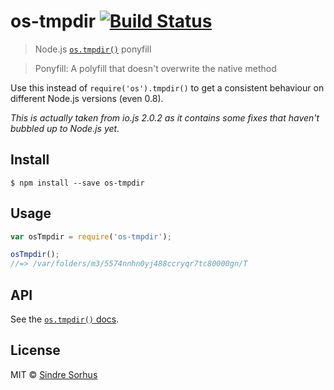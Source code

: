 # os-tmpdir [![Build Status](https://travis-ci.org/sindresorhus/os-tmpdir.svg?branch=master)](https://travis-ci.org/sindresorhus/os-tmpdir)

> Node.js [`os.tmpdir()`](https://nodejs.org/api/os.html#os_os_tmpdir) ponyfill

> Ponyfill: A polyfill that doesn't overwrite the native method

Use this instead of `require('os').tmpdir()` to get a consistent behaviour on different Node.js versions (even 0.8).

*This is actually taken from io.js 2.0.2 as it contains some fixes that haven't bubbled up to Node.js yet.*


## Install

```
$ npm install --save os-tmpdir
```


## Usage

```js
var osTmpdir = require('os-tmpdir');

osTmpdir();
//=> /var/folders/m3/5574nnhn0yj488ccryqr7tc80000gn/T
```


## API

See the [`os.tmpdir()` docs](https://nodejs.org/api/os.html#os_os_tmpdir).


## License

MIT © [Sindre Sorhus](http://sindresorhus.com)
